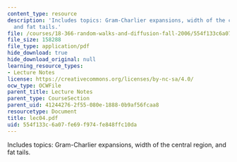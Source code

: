 ```yaml
---
content_type: resource
description: 'Includes topics: Gram-Charlier expansions, width of the central region,
  and fat tails.'
file: /courses/18-366-random-walks-and-diffusion-fall-2006/554f133c6a07fe69f974fe848ffc10da_lec04.pdf
file_size: 158288
file_type: application/pdf
hide_download: true
hide_download_original: null
learning_resource_types:
- Lecture Notes
license: https://creativecommons.org/licenses/by-nc-sa/4.0/
ocw_type: OCWFile
parent_title: Lecture Notes
parent_type: CourseSection
parent_uid: 41244276-2f55-080e-1888-0b9af56fcaa8
resourcetype: Document
title: lec04.pdf
uid: 554f133c-6a07-fe69-f974-fe848ffc10da
---
```

Includes topics: Gram-Charlier expansions, width of the central region, and fat tails.